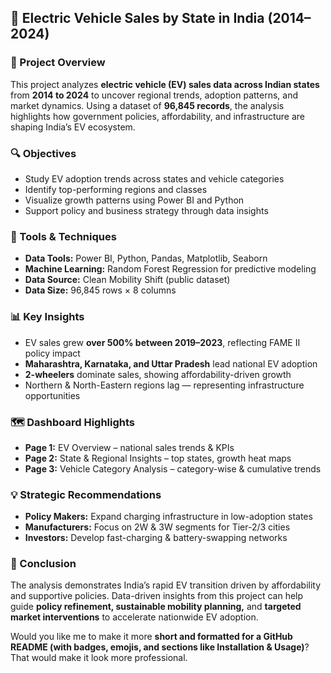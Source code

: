 

## 🚗 Electric Vehicle Sales by State in India (2014–2024)

### 📘 Project Overview

This project analyzes **electric vehicle (EV) sales data across Indian states** from **2014 to 2024** to uncover regional trends, adoption patterns, and market dynamics. Using a dataset of **96,845 records**, the analysis highlights how government policies, affordability, and infrastructure are shaping India’s EV ecosystem.

### 🔍 Objectives

* Study EV adoption trends across states and vehicle categories
* Identify top-performing regions and classes
* Visualize growth patterns using Power BI and Python
* Support policy and business strategy through data insights

### 🧮 Tools & Techniques

* **Data Tools:** Power BI, Python, Pandas, Matplotlib, Seaborn
* **Machine Learning:** Random Forest Regression for predictive modeling
* **Data Source:** Clean Mobility Shift (public dataset)
* **Data Size:** 96,845 rows × 8 columns

### 📊 Key Insights

* EV sales grew **over 500% between 2019–2023**, reflecting FAME II policy impact
* **Maharashtra, Karnataka, and Uttar Pradesh** lead national EV adoption
* **2-wheelers** dominate sales, showing affordability-driven growth
* Northern & North-Eastern regions lag — representing infrastructure opportunities

### 🗺️ Dashboard Highlights

* **Page 1:** EV Overview – national sales trends & KPIs
* **Page 2:** State & Regional Insights – top states, growth heat maps
* **Page 3:** Vehicle Category Analysis – category-wise & cumulative trends

### 💡 Strategic Recommendations

* **Policy Makers:** Expand charging infrastructure in low-adoption states
* **Manufacturers:** Focus on 2W & 3W segments for Tier-2/3 cities
* **Investors:** Develop fast-charging & battery-swapping networks

### 🧾 Conclusion

The analysis demonstrates India’s rapid EV transition driven by affordability and supportive policies. Data-driven insights from this project can help guide **policy refinement, sustainable mobility planning,** and **targeted market interventions** to accelerate nationwide EV adoption.

Would you like me to make it more **short and formatted for a GitHub README (with badges, emojis, and sections like Installation & Usage)**? That would make it look more professional.
